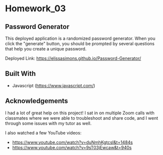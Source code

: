 # Homework_03

## Password Generator

This deployed application is a randomized password generator. When you click the "generate" button, you should be prompted by several questions that help you create a unique password.

Deployed Link: https://elissasimons.github.io/Password-Generator/

## Built With

* Javascript (https://www.javascript.com/)

## Acknowledgements

I had a lot of great help on this project! I sat in on multiple Zoom calls with classmates where we were able to troubleshoot and share code, and I went through some issues with my tutor as well.

I also watched a few YouTube videos:
* https://www.youtube.com/watch?v=duNmhKgtcsI&t=1484s
* https://www.youtube.com/watch?v=9sT03jEwcaw&t=940s
